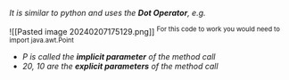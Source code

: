 *It is similar to python and uses the **Dot Operator**, e.g.*

![[Pasted image 20240207175129.png]]
<sup>For this code to work you would need to import java.awt.Point</sup>

- *P is called the **implicit parameter** of the method call*
- *20, 10 are the **explicit parameters** of the method call*

